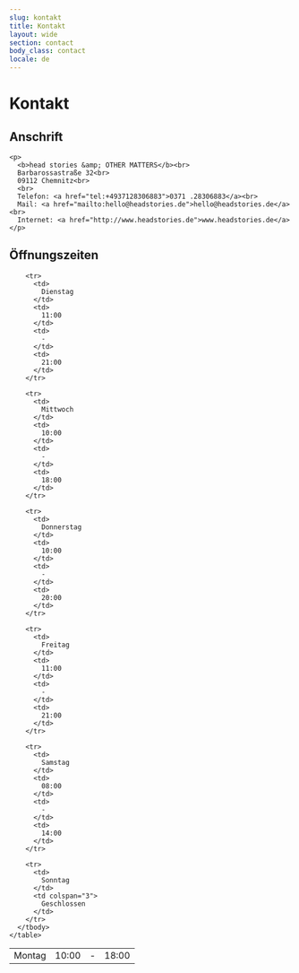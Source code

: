 ```yaml
---
slug: kontakt
title: Kontakt
layout: wide
section: contact
body_class: contact
locale: de
---
```

# Kontakt

<div class="row">
  <div class="col-sm-6">
    <h2>Anschrift</h2>

    <p>
      <b>head stories &amp; OTHER MATTERS</b><br>
      Barbarossastraße 32<br>
      09112 Chemnitz<br>
      <br>
      Telefon: <a href="tel:+4937128306883">0371 .28306883</a><br>
      Mail: <a href="mailto:hello@headstories.de">hello@headstories.de</a><br>
      Internet: <a href="http://www.headstories.de">www.headstories.de</a>
    </p>
  </div>
  <div class="col-sm-6">
    <h2>Öffnungszeiten</h2>
    <table class="table-hours">
      <tbody>
        <tr>
          <td>
            Montag
          </td>
          <td>
            10:00
          </td>
          <td>
            -
          </td>
          <td>
            18:00
          </td>
        </tr>

        <tr>
          <td>
            Dienstag
          </td>
          <td>
            11:00
          </td>
          <td>
            -
          </td>
          <td>
            21:00
          </td>
        </tr>

        <tr>
          <td>
            Mittwoch
          </td>
          <td>
            10:00
          </td>
          <td>
            -
          </td>
          <td>
            18:00
          </td>
        </tr>

        <tr>
          <td>
            Donnerstag
          </td>
          <td>
            10:00
          </td>
          <td>
            -
          </td>
          <td>
            20:00
          </td>
        </tr>

        <tr>
          <td>
            Freitag
          </td>
          <td>
            11:00
          </td>
          <td>
            -
          </td>
          <td>
            21:00
          </td>
        </tr>

        <tr>
          <td>
            Samstag
          </td>
          <td>
            08:00
          </td>
          <td>
            -
          </td>
          <td>
            14:00
          </td>
        </tr>

        <tr>
          <td>
            Sonntag
          </td>
          <td colspan="3">
            Geschlossen
          </td>
        </tr>
      </tbody>
    </table>

  </div>
</div>

<div class="embed-responsive embed-responsive-16by9">
  <script src="http://maps.googleapis.com/maps/api/js?sensor=false&extension=.js" type="text/javascript"></script>
  <div id="map" class="embed-responsive-item"></div>
</div>
